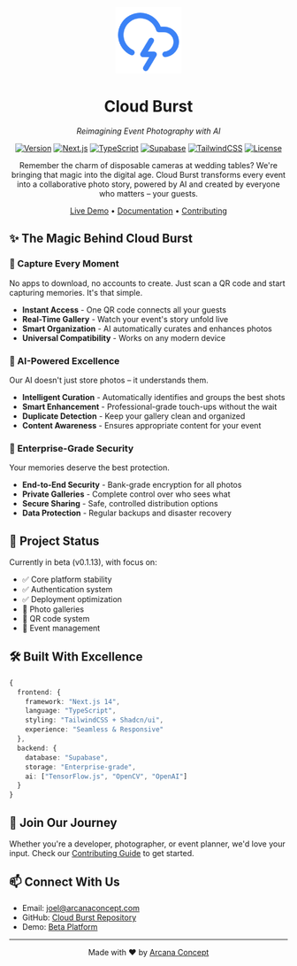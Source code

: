 <div align="center">
  <img src="public/android-chrome-192x192.png" alt="Cloud Burst Logo" width="120" height="120" />

# Cloud Burst

*Reimagining Event Photography with AI*

[![Version](https://img.shields.io/badge/version-0.1.13-blue.svg)](https://github.com/mrj0nesmtl/cloud-burst/releases)
[![Next.js](https://img.shields.io/badge/Next.js-14-black)](https://nextjs.org/)
[![TypeScript](https://img.shields.io/badge/TypeScript-5.0-blue)](https://www.typescriptlang.org/)
[![Supabase](https://img.shields.io/badge/Supabase-Database-green)](https://supabase.io/)
[![TailwindCSS](https://img.shields.io/badge/TailwindCSS-Styling-38B2AC)](https://tailwindcss.com/)
[![License](https://img.shields.io/badge/license-MIT-green.svg)](LICENSE)

Remember the charm of disposable cameras at wedding tables? We're bringing that magic into the digital age. Cloud Burst transforms every event into a collaborative photo story, powered by AI and created by everyone who matters – your guests.

[Live Demo](https://cb-beta.replit.app) • [Documentation](docs/) • [Contributing](CONTRIBUTING.md)

</div>

## ✨ The Magic Behind Cloud Burst

### 📸 Capture Every Moment
No apps to download, no accounts to create. Just scan a QR code and start capturing memories. It's that simple.

- **Instant Access** - One QR code connects all your guests
- **Real-Time Gallery** - Watch your event's story unfold live
- **Smart Organization** - AI automatically curates and enhances photos
- **Universal Compatibility** - Works on any modern device

### 🤖 AI-Powered Excellence
Our AI doesn't just store photos – it understands them.

- **Intelligent Curation** - Automatically identifies and groups the best shots
- **Smart Enhancement** - Professional-grade touch-ups without the wait
- **Duplicate Detection** - Keep your gallery clean and organized
- **Content Awareness** - Ensures appropriate content for your event

### 🔐 Enterprise-Grade Security
Your memories deserve the best protection.

- **End-to-End Security** - Bank-grade encryption for all photos
- **Private Galleries** - Complete control over who sees what
- **Secure Sharing** - Safe, controlled distribution options
- **Data Protection** - Regular backups and disaster recovery

## 🚀 Project Status

Currently in beta (v0.1.13), with focus on:
- ✅ Core platform stability
- ✅ Authentication system
- ✅ Deployment optimization
- 🚧 Photo galleries
- 🚧 QR code system
- 🚧 Event management

## 🛠️ Built With Excellence

```typescript
{
  frontend: {
    framework: "Next.js 14",
    language: "TypeScript",
    styling: "TailwindCSS + Shadcn/ui",
    experience: "Seamless & Responsive"
  },
  backend: {
    database: "Supabase",
    storage: "Enterprise-grade",
    ai: ["TensorFlow.js", "OpenCV", "OpenAI"]
  }
}
```

## 🤝 Join Our Journey

Whether you're a developer, photographer, or event planner, we'd love your input. Check our [Contributing Guide](CONTRIBUTING.md) to get started.

## 📫 Connect With Us

- Email: joel@arcanaconcept.com
- GitHub: [Cloud Burst Repository](https://github.com/mrj0nesmtl/cloud-burst)
- Demo: [Beta Platform](https://cb-beta.replit.app)

---

<div align="center">

Made with ❤️ by [Arcana Concept](https://github.com/mrj0nesmtl)

</div>